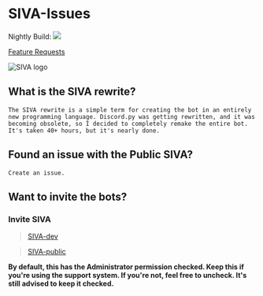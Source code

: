 # SIVA-Issues
Nightly Build: ![](https://greem.visualstudio.com/_apis/public/build/definitions/a8e3cd4d-6001-43ff-ae22-5a7d66420da7/3/badge)

[Feature Requests](https://feathub.com/Greeem/greeem.github.io)

![SIVA logo](https://raw.githubusercontent.com/Greeem/SIVA-Issues/master/Images/SIVA.png)

## What is the SIVA rewrite?
`The SIVA rewrite is a simple term for creating the bot in an entirely new programming language. Discord.py was getting rewritten, and it was becoming obsolete, so I decided to completely remake the entire bot. It's taken 40+ hours, but it's nearly done.`

## Found an issue with the Public SIVA?
`Create an issue.`

## Want to invite the bots?

### Invite SIVA
> [SIVA-dev](https://discordapp.com/oauth2/authorize?scope=bot&client_id=410547925597421571&permissions=8)

> [SIVA-public](https://discordapp.com/oauth2/authorize?client_id=320942091049893888&scope=bot&permissions=8) 
  
**By default, this has the Administrator permission checked. Keep this if you're using the support system. If you're not, feel free to uncheck. It's still advised to keep it checked.**
  


